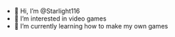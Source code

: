 - 👋 Hi, I’m @Starlight116
- 👀 I’m interested in video games
- 🌱 I’m currently learning how to make my own games

<!---
Starlight116/Starlight116 is a ✨ special ✨ repository because its `README.md` (this file) appears on your GitHub profile.
You can click the Preview link to take a look at your changes.
--->
